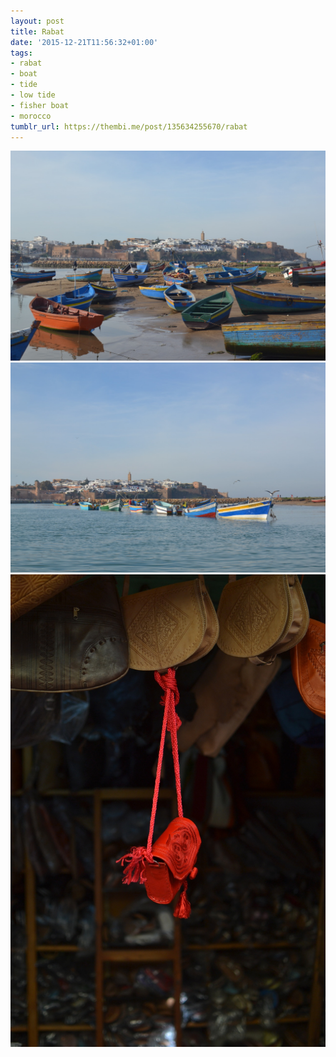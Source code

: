 ```yaml
---
layout: post
title: Rabat
date: '2015-12-21T11:56:32+01:00'
tags:
- rabat
- boat
- tide
- low tide
- fisher boat
- morocco
tumblr_url: https://thembi.me/post/135634255670/rabat
---
```

 ![](/files/tumblr_nzpfq8fFjv1tq106bo1_1280.jpg)  
 ![](/files/tumblr_nzpfq8fFjv1tq106bo2_1280.jpg)  
 ![](/files/tumblr_nzpfq8fFjv1tq106bo3_r1_1280.jpg)  
